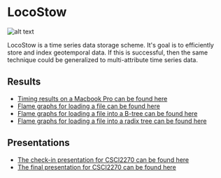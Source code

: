 # LocoStow

![alt text](https://github.com/cobelu/brown-cs227-tsbs-help/raw/master/logo.png "Logo")

LocoStow is a time series data storage scheme.
It's goal is to efficiently store and index geotemporal data.
If this is successful, then the same technique could be generalized to multi-attribute time series data.

## Results

* [Timing results on a Macbook Pro can be found here](https://docs.google.com/spreadsheets/d/1SdaFAGfPNTTwWZuZqdPGOR5noKgBAFA7XHzE-ciQwkQ/edit?usp=sharing)
* [Flame graphs for loading a file can be found here](https://github.com/cobelu/brown-cs227-tsbs-help/raw/master/results/flames/read_in.svg)
* [Flame graphs for loading a file into a B-tree can be found here](https://github.com/cobelu/brown-cs227-tsbs-help/raw/master/results/flames/read_btree.svg)
* [Flame graphs for loading a file into a radix tree can be found here](https://github.com/cobelu/brown-cs227-tsbs-help/raw/master/results/flames/read_ptree.svg)

## Presentations

* [The check-in presentation for CSCI2270 can be found here](https://docs.google.com/presentation/d/15uv0efpFJF0OBlzg1J28QSL45at2jNxgoRhaNwAWkgU/edit?usp=sharing)
* [The final presentation for CSCI2270 can be found here](https://docs.google.com/presentation/d/1XZjmf31ZxzjOjFpI3Sb3ClT-t6UM6JE6lATNssg6CbE/edit?usp=sharing)
